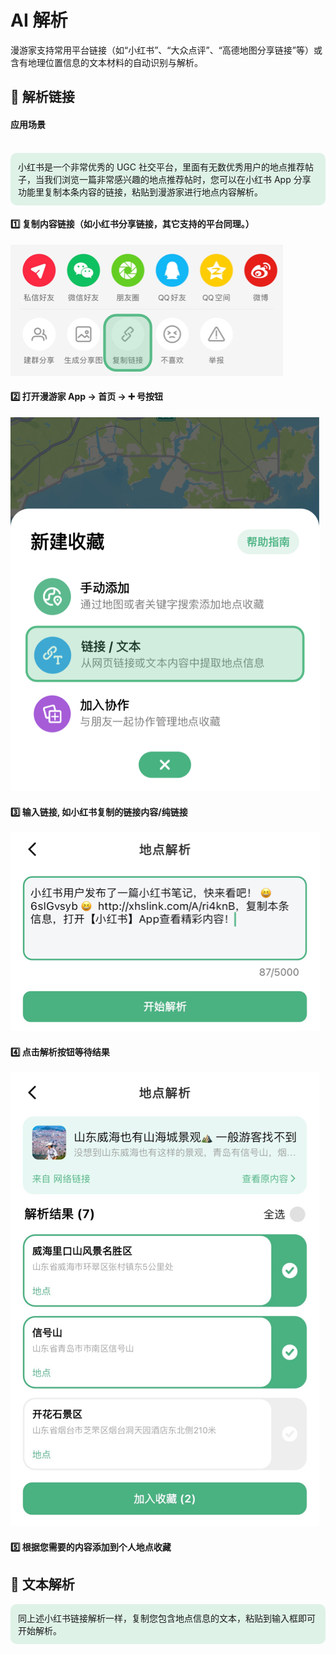 # AI 解析
漫游家支持常用平台链接（如“小红书”、“大众点评”、“高德地图分享链接”等）或含有地理位置信息的文本材料的自动识别与解析。

## 🔗 解析链接

#### 应用场景
<br/>
<div style="background-color: #59bc872f; padding: 12px; border-radius: 10px;">
小红书是一个非常优秀的 UGC 社交平台，里面有无数优秀用户的地点推荐帖子，当我们浏览一篇非常感兴趣的地点推荐帖时，您可以在小红书 App 分享功能里复制本条内容的链接，粘贴到漫游家进行地点内容解析。
</div>

#### 1️⃣ 复制内容链接（如小红书分享链接，其它支持的平台同理。）
![alt 分享链接](../assets/guide/image-xhs-share.jpg)
#### 2️⃣ 打开漫游家 App → 首页 → ➕ 号按钮
![alt 解析入口](../assets/guide/image-add-entrance.jpg)
#### 3️⃣ 输入链接, 如小红书复制的链接内容/纯链接
![alt 输入链接内容](../assets/guide/image-input-url.jpg)
#### 4️⃣ 点击解析按钮等待结果
![alt 解析结果](../assets/guide/image-parse-result.jpg)
#### 5️⃣ 根据您需要的内容添加到个人地点收藏

## 📄 文本解析
<div style="background-color: #59bc872f; padding: 12px; border-radius: 10px;">
同上述小红书链接解析一样，复制您包含地点信息的文本，粘贴到输入框即可开始解析。
</div>